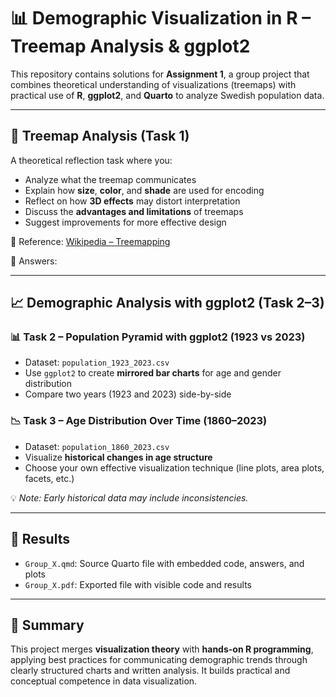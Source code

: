 # 📊 Demographic Visualization in R – Treemap Analysis & ggplot2

This repository contains solutions for **Assignment 1**, a group project that combines theoretical understanding of visualizations (treemaps) with practical use of **R**, **ggplot2**, and **Quarto** to analyze Swedish population data.

---

## 🧠 Treemap Analysis (Task 1)

A theoretical reflection task where you:

- Analyze what the treemap communicates
- Explain how **size**, **color**, and **shade** are used for encoding
- Reflect on how **3D effects** may distort interpretation
- Discuss the **advantages and limitations** of treemaps
- Suggest improvements for more effective design

📎 Reference: [Wikipedia – Treemapping](https://en.wikipedia.org/wiki/Treemapping)

📝 Answers:

---

## 📈 Demographic Analysis with ggplot2 (Task 2–3)

### 📊 Task 2 – Population Pyramid with ggplot2 (1923 vs 2023)

- Dataset: `population_1923_2023.csv`
- Use `ggplot2` to create **mirrored bar charts** for age and gender distribution
- Compare two years (1923 and 2023) side-by-side

### 📉 Task 3 – Age Distribution Over Time (1860–2023)

- Dataset: `population_1860_2023.csv`
- Visualize **historical changes in age structure**
- Choose your own effective visualization technique (line plots, area plots, facets, etc.)

💡 *Note: Early historical data may include inconsistencies.*

---

## 📝 Results

- `Group_X.qmd`: Source Quarto file with embedded code, answers, and plots
- `Group_X.pdf`: Exported file with visible code and results

---

## 💬 Summary

This project merges **visualization theory** with **hands-on R programming**, applying best practices for communicating demographic trends through clearly structured charts and written analysis. It builds practical and conceptual competence in data visualization.
